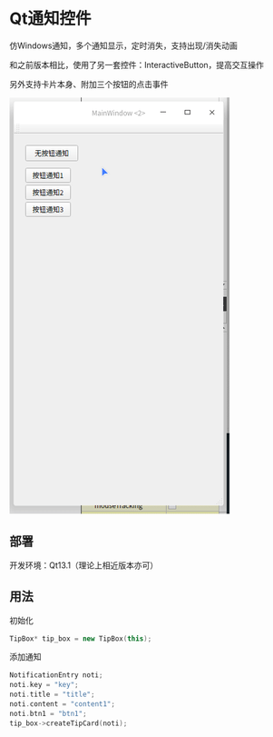 Qt通知控件
===

仿Windows通知，多个通知显示，定时消失，支持出现/消失动画

和之前版本相比，使用了另一套控件：InteractiveButton，提高交互操作

另外支持卡片本身、附加三个按钮的点击事件

![picture](picture.gif)



## 部署

开发环境：Qt13.1（理论上相近版本亦可）

## 用法

初始化

```C++
TipBox* tip_box = new TipBox(this);
```

添加通知

```C++
NotificationEntry noti;
noti.key = "key";
noti.title = "title";
noti.content = "content1";
noti.btn1 = "btn1";
tip_box->createTipCard(noti);
```

